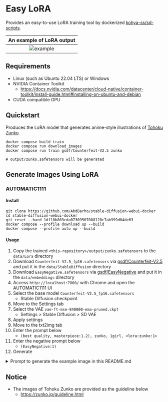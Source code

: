 
# Easy LoRA

Provides an easy-to-use LoRA training tool by dockerized [kohya-ss/sd-scripts](https://github.com/kohya-ss/sd-scripts).

An example of LoRA output |
:-:|
![example](https://gist.githubusercontent.com/ogukei/07c3262baee88c3214e4d272289ef3e2/raw/a5e341e79285473c4c75eeb8ce40fd22d7a99d2f/example.png) |

## Requirements

* Linux (such as Ubuntu 22.04 LTS) or Windows
* NVIDIA Container Toolkit
    * https://docs.nvidia.com/datacenter/cloud-native/container-toolkit/install-guide.html#installing-on-ubuntu-and-debian
* CUDA compatible GPU

## Quickstart

Produces the LoRA model that generates anime-style illustrations of [Tohoku Zunko](https://zunko.jp/).

```
docker compose build train
docker compose run download_images
docker compose run train gsdf/Counterfeit-V2.5 zunko

# output/zunko.safetensors will be generated
```

## Generate Images Using LoRA

### AUTOMATIC1111

#### Install

```
git clone https://github.com/AbdBarho/stable-diffusion-webui-docker
cd stable-diffusion-webui-docker
git reset --hard 1df18b803cda07309507088128c7ab999d04de63
docker compose --profile download up --build
docker compose --profile auto up --build
```

#### Usage

1. Copy the trained `<this-repository>/output/zunko.safetensors` to the `data/Lora` directory
1. Download `Counterfeit-V2.5_fp16.safetensors` via [gsdf/Counterfeit-V2.5](https://huggingface.co/gsdf/Counterfeit-V2.5/tree/main) and put it in the `data/StableDiffusion` directory
1. Download `EasyNegative.safetensors` via [gsdf/EasyNegative](https://huggingface.co/datasets/gsdf/EasyNegative/tree/main) and put it in the `data/embeddings` directory
1. Access `http://localhost:7860/` with Chrome and open the AUTOMATIC1111 UI
1. Select the base model `Counterfeit-V2.5_fp16.safetensors`
    * Stable Diffusion checkpoint
1. Move to the Settings tab
1. Select the VAE `vae-ft-mse-840000-ema-pruned.ckpt`
    * Settings > Stable Diffusion > SD VAE
1. Apply settings
1. Move to the txt2img tab
1. Enter the prompt below
    * `(best quality, masterpiece:1.2), zunko, 1girl, <lora:zunko:1>`
1. Enter the negative prompt below
    * `(EasyNegative:1)`
1. Generate

<details>
<summary>Prompt to generate the example image in this README.md</summary>

```
(best quality, masterpiece:1.2), zunko, 1girl, <lora:zunko:1>
Negative prompt: (EasyNegative:1)
Steps: 20, Sampler: Euler a, CFG scale: 7, Seed: 765595793, Size: 512x512, Model hash: 71e703a0fc, Model: Counterfeit-V2.5_fp16, Denoising strength: 0.7, Version: v1.2.1, Hires upscale: 2, Hires upscaler: Latent

Used embeddings: EasyNegative [119b]
```
</details>

## Notice

* The images of Tohoku Zunko are provided as the guideline below
    * https://zunko.jp/guideline.html

